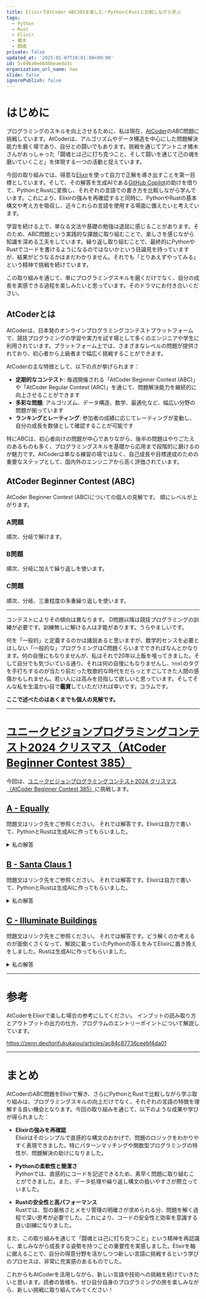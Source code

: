 ```yaml
---
title: ElixirでAtCoder ABC385を楽しむ！PythonとRustと比較しながら学ぶ
tags:
  - Python
  - Rust
  - Elixir
  - 猪木
  - 闘魂
private: false
updated_at: '2025-01-07T10:01:00+09:00'
id: 5c096a9e6846beaeda3c
organization_url_name: haw
slide: false
ignorePublish: false
---
```

# はじめに

プログラミングのスキルを向上させるために、私は現在、[AtCoder](https://atcoder.jp/)のABC問題に挑戦しています。AtCoderは、アルゴリズムやデータ構造を中心にした問題解決能力を磨く場であり、自分との闘いでもあります。挑戦を通じてアントニオ猪木さんがおっしゃった「闘魂とは己に打ち克つこと、そして闘いを通じて己の魂を磨いていくこと」を体現する一つの活動と捉えています。

今回の取り組みでは、得意な[Elixir](https://elixir-lang.org/)を使って自力で正解を導き出すことを第一目標としています。そして、その解答を生成AIである[GitHub Copilot](https://github.com/features/copilot)の助けを借りて、PythonとRustに変換し、それぞれの言語での書き方を比較しながら学んでいます。これにより、Elixirの強みを再確認すると同時に、PythonやRustの基本構文や考え方を吸収し、近々これらの言語を使用する場面に備えたいと考えています。

学習を続ける上で、単なる文法や基礎の勉強は退屈に感じることがあります。そのため、ABC問題という実践的な課題に取り組むことで、楽しさを感じながら知識を深める工夫をしています。繰り返し取り組むことで、最終的にPythonやRustでコードを書けるようになるのではないかという目論見を持っていますが、結果がどうなるかはまだわかりません。それでも「とりあえずやってみる」という精神で挑戦を続けています。

この取り組みを通じて、単にプログラミングスキルを磨くだけでなく、自分の成長を実感できる過程を楽しみたいと思っています。そのドラマにお付き合いください。

## AtCoderとは

AtCoderは、日本発のオンラインプログラミングコンテストプラットフォームで、競技プログラミングの学習や実力を試す場として多くのエンジニアや学生に利用されています。プラットフォーム上では、さまざまなレベルの問題が提供されており、初心者から上級者まで幅広く挑戦することができます。

AtCoderの主な特徴として、以下の点が挙げられます：
- **定期的なコンテスト**: 毎週開催される「AtCoder Beginner Contest (ABC)」や「AtCoder Regular Contest (ARC)」を通じて、問題解決能力を継続的に向上させることができます
- **多彩な問題**: アルゴリズム、データ構造、数学、最適化など、幅広い分野の問題が揃っています
- **ランキングとレーティング**: 参加者の成績に応じてレーティングが変動し、自分の成長を数値として確認することが可能です

特にABCは、初心者向けの問題が中心でありながら、後半の問題はやりごたえのあるものも多く、プログラミングスキルを基礎から応用まで段階的に磨けるのが魅力です。AtCoderは単なる練習の場ではなく、自己成長や目標達成のための重要なステップとして、国内外のエンジニアから高く評価されています。

## AtCoder Beginner Contest (ABC)

AtCoder Beginner Contest (ABC)についての個人の見解です。
順にレベルが上がります。

### A問題

順次、分岐で解けます。

### B問題

順次、分岐に加えて繰り返しを使います。

### C問題

順次、分岐、三重程度の多重繰り返しを使います。

---

コンテストによりその傾向は異なります。
D問題以降は競技プログラミングの訓練が必要です。訓練無しに解ける人は才能があります。うらやましいです。

何を「一般的」と定義するのかは諸説あると思いますが、数学的センスを必要とはしない「一般的な」プログラミングはC問題くらいまでできればなんとかなります。何の自慢にもなりませんが、私はそれで20年以上飯を喰ってきました。そして自分でも気づいている通り、それは何の自慢にもなりませんし、`html`のタグを手打ちするのが当たり前だった牧歌的な時代をだらっとすごしてきた人間の感傷かもしれません。若い人には高みを目指して欲しいと思っています。そしてそんな私を生温かい目で**鑑賞**していただければ幸いです。コラムです。



**ここで述べたのはあくまでも個人の見解です。**

---

# [ユニークビジョンプログラミングコンテスト2024 クリスマス（AtCoder Beginner Contest 385）](https://atcoder.jp/contests/abc385)

今回は、[ユニークビジョンプログラミングコンテスト2024 クリスマス（AtCoder Beginner Contest 385）](https://atcoder.jp/contests/abc385)に挑戦します。

## [A - Equally](https://atcoder.jp/contests/abc385/tasks/abc385_a)

問題文はリンク先をご参照ください。
それでは解答です。Elixirは自力で書いて、PythonとRustは生成AIに作ってもらいました。

<details><summary>私の解答</summary>

### Elixir

```elixir:abc385_a.exs
defmodule Main do
  def main do
    input()
    |> solve()
    |> IO.puts()
  end

  defp input(), do: IO.read(:line) |> String.trim() |> String.split(" ") |> Enum.map(&String.to_integer/1)

  defp solve([a, b, c]) when (abs(a - b) == c) or (a + b == c) or (a == b and a == c), do: "Yes"
  defp solve([a, b, c]), do: "No"
end
```

### Python

```python:abc385_a.py
def solve(a: int, b: int, c: int) -> str:
    if abs(a - b) == c or (a + b) == c or (a == b == c):
        return "Yes"
    return "No"

def main():
    a, b, c = map(int, input().split())
    print(solve(a, b, c))

main()
```

### Rust

```rust:hello_world/src/bin/abc385_a.rs
// src/bin/abc385_a.rs
use proconio::input;

fn solve(a: i32, b: i32, c: i32) -> &'static str {
    if (a - b).abs() == c || a + b == c || (a == b && b == c) {
        "Yes"
    } else {
        "No"
    }
}

fn main() {
    input! {
        a: i32,
        b: i32,
        c: i32,
    }
    println!("{}", solve(a, b, c));
}
```

</details>


## [B - Santa Claus 1](https://atcoder.jp/contests/abc385/tasks/abc385_b)

問題文はリンク先をご参照ください。
それでは解答です。Elixirは自力で書いて、PythonとRustは生成AIに作ってもらいました。

<details><summary>私の解答</summary>

### Elixir

```elixir:abc385_b.exs
defmodule Main do
  def main do
    {map, x, y, t} = input()

    {{santa_x, santa_y}, visited} = solve(map, x, y, t)

    "#{santa_x} #{santa_y} #{Enum.count(visited)}" |> IO.puts()
  end

  defp solve(map, x, y, t) do
    t
    |> Enum.reduce({{x, y}, map_set_new(Map.get(map, {x, y}), {x, y})}, fn d, {{current_x, current_y}, visited} ->
      do_move(map, current_x, current_y, d, visited)
    end)
  end

  defp do_move(?., _old_x, _old_y, new_x, new_y, visited) do
    {{new_x, new_y}, visited}
  end

  defp do_move(?@, _old_x, _old_y, new_x, new_y, visited) do
    {{new_x, new_y}, MapSet.put(visited, {new_x, new_y})}
  end

  defp do_move(?#, old_x, old_y, _new_x, _new_y, visited) do
    {{old_x, old_y}, visited}
  end

  defp do_move(map, current_x, current_y, ?U, visited) do
    new_x = current_x - 1
    new_y = current_y

    do_move(Map.get(map, {new_x, new_y}), current_x, current_y, new_x, new_y, visited)
  end

  defp do_move(map, current_x, current_y, ?D, visited) do
    new_x = current_x + 1
    new_y = current_y

    do_move(Map.get(map, {new_x, new_y}), current_x, current_y, new_x, new_y, visited)
  end

  defp do_move(map, current_x, current_y, ?L, visited) do
    new_x = current_x
    new_y = current_y - 1

    do_move(Map.get(map, {new_x, new_y}), current_x, current_y, new_x, new_y, visited)
  end

  defp do_move(map, current_x, current_y, ?R, visited) do
    new_x = current_x
    new_y = current_y + 1

    do_move(Map.get(map, {new_x, new_y}), current_x, current_y, new_x, new_y, visited)
  end

  defp map_set_new(?@, pos), do: MapSet.new([pos])
  defp map_set_new(_, _), do: MapSet.new()

  defp input do
    [h, _w, x, y] = IO.read(:line) |> String.trim() |> String.split(" ") |> Enum.map(&String.to_integer/1)

    map = 1..h
    |> Enum.reduce(%{}, fn i, acc ->
      IO.read(:line) |> String.trim() |> String.to_charlist() |> Enum.with_index(1) |> Enum.reduce(acc, fn {c, j}, acc ->
        Map.update(acc, {i, j}, c, &(&1))
      end)
    end)

    t = IO.read(:line) |> String.trim() |> String.to_charlist()
    {map, x, y, t}
  end
end
```

### Python

```python:abc385_b.py
def do_move_cell(cell_type, old_x, old_y, new_x, new_y, visited):
    if cell_type == '.':
        return ((new_x, new_y), visited)
    elif cell_type == '@':
        visited.add((new_x, new_y))
        return ((new_x, new_y), visited)
    else:  # '#'
        return ((old_x, old_y), visited)

def do_move(grid, current_x, current_y, direction, visited):
    if direction == 'U':
        new_x, new_y = current_x - 1, current_y
    elif direction == 'D':
        new_x, new_y = current_x + 1, current_y
    elif direction == 'L':
        new_x, new_y = current_x, current_y - 1
    else:  # 'R'
        new_x, new_y = current_x, current_y + 1
    
    cell_type = grid.get((new_x, new_y))
    return do_move_cell(cell_type, current_x, current_y, new_x, new_y, visited)

def solve(grid, x, y, moves):
    pos = (x, y)
    visited = set()
    if grid.get(pos) == '@':
        visited.add(pos)
    
    for move in moves:
        pos, visited = do_move(grid, pos[0], pos[1], move, visited)
    
    return pos, visited

def main():
    h, w, x, y = map(int, input().split())
    
    grid = {}
    for i in range(1, h + 1):
        row = input()
        for j, c in enumerate(row, 1):
            grid[(i, j)] = c
    
    moves = input().strip()
    
    (santa_x, santa_y), visited = solve(grid, x, y, moves)
    print(f"{santa_x} {santa_y} {len(visited)}")

main()
```

### Rust

```rust:hello_world/src/bin/abc385_b.rs
use proconio::input;
use std::collections::{HashMap, HashSet};

#[derive(Clone, Copy, Hash, Eq, PartialEq)]
struct Pos(i32, i32);

struct Grid {
    cells: HashMap<Pos, char>,
}

impl Grid {
    fn get(&self, pos: Pos) -> Option<&char> {
        self.cells.get(&pos)
    }
}

fn do_move_cell(cell: Option<&char>, old_pos: Pos, new_pos: Pos, visited: &mut HashSet<Pos>) -> Pos {
    match cell {
        Some(&'@') => {
            visited.insert(new_pos);
            new_pos
        }
        Some(&'#') => old_pos,
        Some(_) => new_pos,  // handles '.' and any other character
        None => old_pos,
    }
}

fn do_move(grid: &Grid, current_pos: Pos, direction: char, visited: &mut HashSet<Pos>) -> Pos {
    let new_pos = match direction {
        'U' => Pos(current_pos.0 - 1, current_pos.1),
        'D' => Pos(current_pos.0 + 1, current_pos.1),
        'L' => Pos(current_pos.0, current_pos.1 - 1),
        'R' => Pos(current_pos.0, current_pos.1 + 1),
        _ => unreachable!(),
    };
    
    do_move_cell(grid.get(new_pos), current_pos, new_pos, visited)
}

fn solve(grid: &Grid, start: Pos, moves: &[char]) -> (Pos, HashSet<Pos>) {
    let mut visited = HashSet::new();
    if let Some('@') = grid.get(start) {
        visited.insert(start);
    }
    
    let final_pos = moves.iter().fold(start, |pos, &direction| {
        do_move(grid, pos, direction, &mut visited)
    });
    
    (final_pos, visited)
}

fn main() {
    input! {
        h: usize,
        _w: usize,  // prefix with underscore to suppress warning
        x: i32,
        y: i32,
        grid: [String; h],
        moves: String,
    }
    
    let mut cells = HashMap::new();
    for (i, row) in grid.iter().enumerate() {
        for (j, c) in row.chars().enumerate() {
            cells.insert(Pos(i as i32 + 1, j as i32 + 1), c);
        }
    }
    
    let grid = Grid { cells };
    let start = Pos(x, y);
    let (final_pos, visited) = solve(&grid, start, &moves.chars().collect::<Vec<_>>());
    
    println!("{} {} {}", final_pos.0, final_pos.1, visited.len());
}
```


</details>



## [C - Illuminate Buildings](https://atcoder.jp/contests/abc385/tasks/abc385_c)

問題文はリンク先をご参照ください。
それでは解答です。どう解くのか考えるのが面倒くさくなって、解説に載っていたPythonの答えをみてElixirに置き換えをしました。Rustは生成AIに作ってもらいました。

<details><summary>私の解答</summary>

### Elixir

```elixir:abc385_c.exs
defmodule Main do
  def main do
    {n, hs} = input()

    solve(n, hs)
    |> IO.puts()
  end

  defp solve(n, hs) do
    Enum.reduce(0..(n - 1), 0, fn i, acc ->
      current_height = Map.get(hs, i)

      Enum.reduce(1..(n - i), acc, fn w, acc ->
        Enum.reduce_while(1..n, 1, fn _, cnt ->
          if i + cnt * w > n - 1 or acc >= n - i or acc >= div(n - i, w) + 1 or current_height != Map.get(hs, i + cnt * w) do
            {:halt, cnt}
          else
            {:cont, cnt + 1}
          end
        end)
        |> max(acc)
      end)
    end)
  end

  defp input do
    n =
      IO.read(:line)
      |> String.trim()
      |> String.to_integer()

    hs =
      IO.read(:line)
      |> String.trim()
      |> String.split(" ")
      |> Enum.map(&String.to_integer/1)
      |> Enum.with_index(fn element, index -> {index, element} end)
      |> Map.new()

    {n, hs}
  end
end

Main.main()
```

### Python

```python:abc385_c.py
N=int(input())
H=list(map(int,input().split()))
ans=1
for i in range(N):
  for w in range(1,N-i):
    cnt=1
    while i+cnt*w<N and ans < N-i and (ans < (N-i // w) + 1) and H[i]==H[i+cnt*w]:
      cnt+=1
    ans=max(ans,cnt)
print(ans)
```



### Rust

```rust:hello_world/src/bin/abc385_c.rs
use proconio::input;
use std::collections::HashMap;

fn count_sequence(heights: &HashMap<usize, i32>, i: usize, w: usize, n: usize, ans: usize) -> usize {
    let target = heights.get(&i).unwrap();
    let mut cnt = 1;
    
    while i + cnt * w < n 
        && ans < n - i 
        && ans < (n - i) / w + 1 
        && heights.get(&(i + cnt * w)).map_or(false, |h| h == target) {
        cnt += 1;
    }
    cnt
}

fn solve(n: usize, heights: HashMap<usize, i32>) -> usize {
    let mut ans = 1;
    
    for i in 0..n {
        for w in 1..n-i {
            ans = ans.max(count_sequence(&heights, i, w, n, ans));
        }
    }
    ans
}

fn main() {
    input! {
        n: usize,
        h: [i32; n],
    }
    
    let heights: HashMap<usize, i32> = h.into_iter()
        .enumerate()
        .collect();
    
    println!("{}", solve(n, heights));
}
```

</details>


---

# 参考

AtCoderをElixirで楽しむ場合の参考にしてください。
インプットの読み取り方とアウトプットの出力の仕方、プログラムのエントリーポイントについて解説しています。

https://zenn.dev/torifukukaiou/articles/ac84c87736ceebf4da01

---

# まとめ

AtCoderのABC問題をElixirで解き、さらにPythonとRustで比較しながら学ぶ取り組みは、プログラミングスキルの向上だけでなく、それぞれの言語の特徴を理解する良い機会となります。今回の取り組みを通じて、以下のような成果や学びが得られました：

- **Elixirの強みを再確認**  
  Elixirはそのシンプルで直感的な構文のおかげで、問題のロジックをわかりやすく表現できました。特にパターンマッチングや関数型プログラミングの特性が、問題解決の助けになりました。

- **Pythonの柔軟性と簡潔さ**  
  Pythonでは、直感的にコードを記述できるため、素早く問題に取り組むことができました。また、データ処理や繰り返し構文の扱いやすさが際立っていました。

- **Rustの安全性と高パフォーマンス**  
  Rustでは、型の厳格さとメモリ管理の明確さが求められる分、問題を解く過程で深い思考が必要でした。これにより、コードの安全性と効率を意識する良い訓練になりました。

また、この取り組みを通じて「闘魂とは己に打ち克つこと」という精神を再認識し、楽しみながら成長する姿勢を持つことの重要性を実感しました。Elixirを軸に据えることで、自分の得意分野を活かしつつ新しい言語に挑戦するという学びのプロセスは、非常に充実感のあるものでした。

これからもAtCoderを活用しながら、新しい言語や技術への挑戦を続けていきたいと思います。読者の皆様も、ぜひ自分自身のプログラミングの旅を楽しみながら、新しい挑戦に取り組んでみてください！

